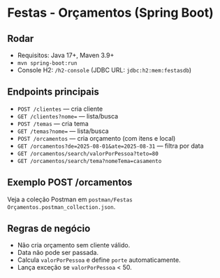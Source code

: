 # Festas - Orçamentos (Spring Boot)

## Rodar
- Requisitos: Java 17+, Maven 3.9+
- `mvn spring-boot:run`
- Console H2: `/h2-console` (JDBC URL: `jdbc:h2:mem:festasdb`)

## Endpoints principais
- `POST /clientes` — cria cliente
- `GET /clientes?nome=` — lista/busca
- `POST /temas` — cria tema
- `GET /temas?nome=` — lista/busca
- `POST /orcamentos` — cria orçamento (com itens e local)
- `GET /orcamentos?de=2025-08-01&ate=2025-08-31` — filtra por data
- `GET /orcamentos/search/valorPorPessoa?teto=80`
- `GET /orcamentos/search/tema?nomeTema=casamento`

## Exemplo POST /orcamentos
Veja a coleção Postman em `postman/Festas Orçamentos.postman_collection.json`.

## Regras de negócio
- Não cria orçamento sem cliente válido.
- Data não pode ser passada.
- Calcula `valorPorPessoa` e define `porte` automaticamente.
- Lança exceção se `valorPorPessoa` < 50.

